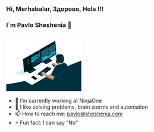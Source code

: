 ### Hi, Merhabalar, Здорово, Hola !!!
### I`m Pavlo Sheshenia 👋

<img align="top right" src="./I_code.gif" width="40%"/>

- 🔭 I’m currently working at NinjaOne
- 🌱 I like solving problems, brain storms and automation
- 📫 How to reach me: pavlo@sheshenia.com
- ⚡ Fun fact: I can say "No"


